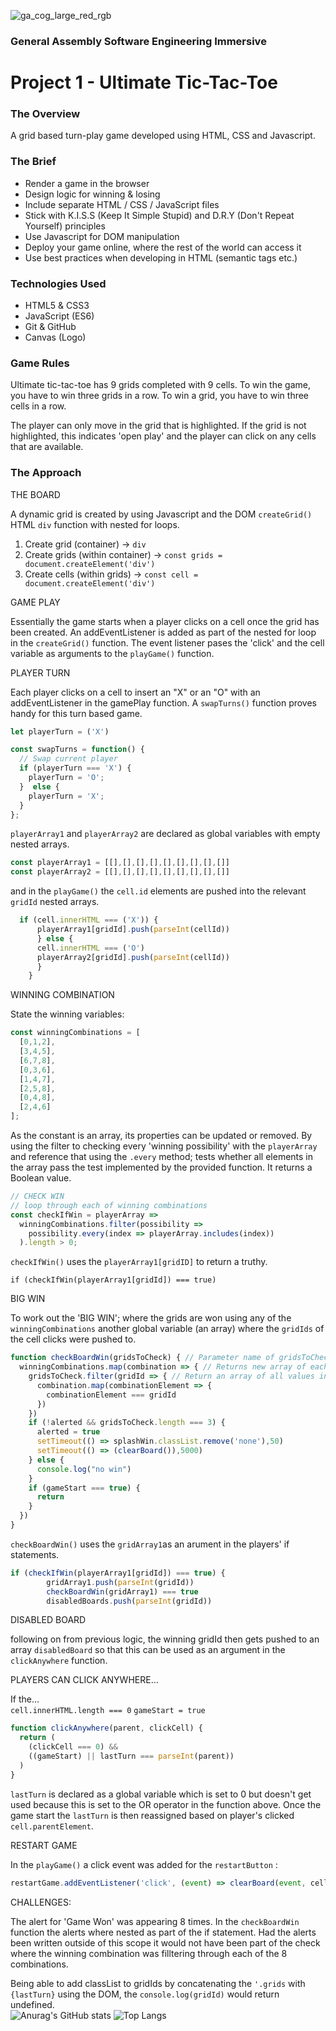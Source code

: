 ![ga_cog_large_red_rgb](https://cloud.githubusercontent.com/assets/40461/8183776/469f976e-1432-11e5-8199-6ac91363302b.png)
### General Assembly Software Engineering Immersive 
# Project 1 - Ultimate Tic-Tac-Toe

### The Overview
A grid based turn-play game developed using HTML, CSS and Javascript. 


### The Brief

- Render a game in the browser
- Design logic for winning & losing
- Include separate HTML / CSS / JavaScript files
- Stick with K.I.S.S (Keep It Simple Stupid) and D.R.Y (Don't Repeat Yourself) principles
- Use Javascript for DOM manipulation
- Deploy your game online, where the rest of the world can access it
- Use best practices when developing in HTML (semantic tags etc.)

### Technologies Used

- HTML5 & CSS3
- JavaScript (ES6)
- Git & GitHub
- Canvas (Logo)

### Game Rules
Ultimate tic-tac-toe has 9 grids completed with 9 cells. 
To win the game, you have to win three grids in a row.
To win a grid, you have to win three cells in a row.

The player can only move in the grid that is highlighted. 
If the grid is not highlighted, this indicates 'open play' and the player can click on any cells that are available. 

### The Approach
THE BOARD

A dynamic grid is created by using Javascript and the DOM `createGrid()` 
HTML `div` function with nested for loops. 

1. Create grid (container) -> `div`
2. Create grids (within container) -> `const grids = document.createElement('div')`
3. Create cells (within grids) -> `const cell = document.createElement('div')`

GAME PLAY

Essentially the game starts when a player clicks on a cell once the grid has been created. An addEventListener is added as part of the nested for loop in the `createGrid()` function. 
The event listener pases the 'click' and the cell variable as arguments to the `playGame()` function. 


PLAYER TURN

Each player clicks on a cell to insert an "X" or an "O" with an addEventListener in the gamePlay function. A `swapTurns()` function proves handy for this turn based game.

```js
let playerTurn = ('X')

const swapTurns = function() {
  // Swap current player
  if (playerTurn === 'X') {
    playerTurn = 'O'; 
  }  else {
    playerTurn = 'X'; 
  }
};
```

`playerArray1` and `playerArray2` are declared as global variables with empty nested arrays.

```js 
const playerArray1 = [[],[],[],[],[],[],[],[],[]]
const playerArray2 = [[],[],[],[],[],[],[],[],[]]
```

 and in the `playGame()` the `cell.id` elements are pushed into the relevant `gridId` nested arrays.

```js 
  if (cell.innerHTML === ('X')) {
      playerArray1[gridId].push(parseInt(cellId))
      } else {
      cell.innerHTML === ('O')
      playerArray2[gridId].push(parseInt(cellId))
      }
    }      
``` 


WINNING COMBINATION

State the winning variables: 

```js
const winningCombinations = [
  [0,1,2],
  [3,4,5],
  [6,7,8],
  [0,3,6],
  [1,4,7],
  [2,5,8],
  [0,4,8],
  [2,4,6]
];
```

As the constant is an array, its properties can be updated or removed. By using the filter to checking every 'winning possibility' with the `playerArray` and reference that using the `.every` method; tests whether all elements in the array pass the test implemented by the provided function. It returns a Boolean value.

```js
// CHECK WIN
// loop through each of winning combinations 
const checkIfWin = playerArray =>
  winningCombinations.filter(possibility =>
    possibility.every(index => playerArray.includes(index))
  ).length > 0;
```

`checkIfWin()` uses the `playerArray1[gridID]` to return a truthy. 

`if (checkIfWin(playerArray1[gridId]) === true)`




BIG WIN

To work out the 'BIG WIN'; where the grids are won using any of the `winningCombinations` another global variable (an array) where the `gridIds` of the cell clicks were pushed to.  

```js
function checkBoardWin(gridsToCheck) { // Parameter name of gridsToCheck
  winningCombinations.map(combination => { // Returns new array of each combination of winningCombinations 
    gridsToCheck.filter(gridId => { // Return an array of all values in gridsToCheck with an arrow function
      combination.map(combinationElement => { 
        combinationElement === gridId
      })
    })
    if (!alerted && gridsToCheck.length === 3) {
      alerted = true
      setTimeout(() => splashWin.classList.remove('none'),50)
      setTimeout(() => (clearBoard()),5000) 
    } else {
      console.log("no win")
    }
    if (gameStart === true) {
      return  
    }
  })
}
```

`checkBoardWin()` uses the `gridArray1`as an arument in the players' if statements. 


```js 
if (checkIfWin(playerArray1[gridId]) === true) {
        gridArray1.push(parseInt(gridId))
        checkBoardWin(gridArray1) === true
        disabledBoards.push(parseInt(gridId))
```

DISABLED BOARD

following on from previous logic, the winning gridId then gets pushed to an array `disabledBoard` so that this can be used as an argument in the `clickAnywhere` function. 


PLAYERS CAN CLICK ANYWHERE... 

If the...  
`cell.innerHTML.length === 0`
`gameStart = true`

```js
function clickAnywhere(parent, clickCell) {
  return ( 
    (clickCell === 0) &&
    ((gameStart) || lastTurn === parseInt(parent))
  )
}
```

`lastTurn` is declared as a global variable which is set to 0 but doesn't get used because this is set to the OR operator in the function above. Once the game start the `lastTurn` is then reassigned based on player's clicked `cell.parentElement`.

RESTART GAME

In the `playGame()` a click event was added for the `restartButton` : 
```js 
restartGame.addEventListener('click', (event) => clearBoard(event, cell))  
```



CHALLENGES: 

The alert for 'Game Won' was appearing 8 times. In the `checkBoardWin` function the alerts where nested as part of the if statement. Had the alerts been written outside of this scope it would not have been part of the check where the winning combination was filltering through each of the 8 combinations. 

Being able to add classList to gridIds by concatenating the `'.grids` with `{lastTurn}`  using the DOM, the `console.log(gridId)` would return undefined.  
![Anurag's GitHub stats](https://github-readme-stats.vercel.app/api?username=tjmcodes&show_icons&theme=tokyonight)
![Top Langs](https://github-readme-stats.vercel.app/api/top-langs/?username=tjmcodes&theme=tokyonight)
